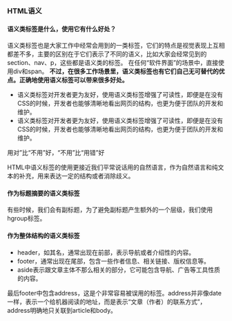 ### HTML语义

#### 语义类标签是什么，使用它有什么好处？
语义类标签也是大家工作中经常会用到的一类标签，它们的特点是视觉表现上互相都差不多，主要的区别在于它们表示了不同的语义，比如大家会经常见到的section、nav、p，这些都是语义类的标签。
在任何“软件界面”的场景中，直接使用div和span。
**不过，在很多工作场景里，语义类标签也有它们自己无可替代的优点。正确地使用语义标签可以带来很多好处。**
* 语义类标签对开发者更为友好，使用语义类标签增强了可读性，即便是在没有CSS的时候，开发者也能够清晰地看出网页的结构，也更为便于团队的开发和维护。
* 语义类标签对开发者更为友好，使用语义类标签增强了可读性，即便是在没有CSS的时候，开发者也能够清晰地看出网页的结构，也更为便于团队的开发和维护。

用对”比“不用”好，“不用”比“用错”好

HTML中语义标签的使用更接近我们平常说话用的自然语言，作为自然语言和纯文本的补充，用来表达一定的结构或者消除歧义。

#### 作为标题摘要的语义类标签
有些时候，我们会有副标题，为了避免副标题产生额外的一个层级，我们使用hgroup标签。
#### 作为整体结构的语义类标签
* header，如其名，通常出现在前部，表示导航或者介绍性的内容。
* footer，通常出现在尾部，包含一些作者信息、相关链接、版权信息等。
* aside表示跟文章主体不那么相关的部分，它可能包含导航、广告等工具性质的内容。

最后footer中包含address，这是个非常容易被误用的标签。address并非像date一样，表示一个给机器阅读的地址，而是表示“文章（作者）的联系方式”，address明确地只关联到article和body。
